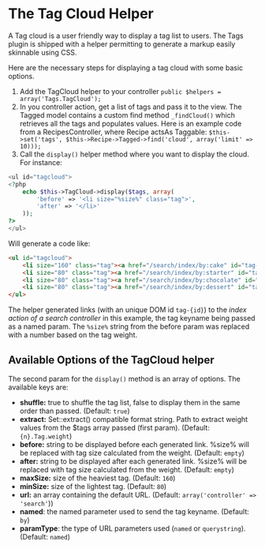 The Tag Cloud Helper
====================

A Tag cloud is a user friendly way to display a tag list to users. The Tags plugin is shipped with a helper permitting to generate a markup easily skinnable using CSS.

Here are the necessary steps for displaying a tag cloud with some basic options.

1. Add the TagCloud helper to your controller ```public $helpers = array('Tags.TagCloud');```
2. In you controller action, get a list of tags and pass it to the view.
The Tagged model contains a custom find method ```_findCloud()``` which retrieves all the tags and populates values.
Here is an example code from a RecipesController, where Recipe actsAs Taggable: ```$this->set('tags', $this->Recipe->Tagged->find('cloud', array('limit' => 10)));```
3. Call the ```display()``` helper method where you want to display the cloud. For instance:

```php
<ul id="tagcloud">
<?php
	echo $this->TagCloud->display($tags, array(
		'before' => '<li size="%size%" class="tag">',
		'after' => '</li>'
	));
?>
</ul>
```

Will generate a code like:

```html
<ul id="tagcloud">
	<li size="160" class="tag"><a href="/search/index/by:cake" id="tag-4b4d9121-fe58-4fe7-b65a-2f981380bfcb">Cake</a> </li>
	<li size="80" class="tag"><a href="/search/index/by:starter" id="tag-4b4d933d-f578-4d05-b28e-34ae1380bfcb">Starter</a> </li>
	<li size="80" class="tag"><a href="/search/index/by:chocolate" id="tag-4b4d933d-b700-440d-a898-34ae1380bfcb">Chocolate</a> </li>
	<li size="80" class="tag"><a href="/search/index/by:dessert" id="tag-4b4d9121-459c-4abd-af4b-2f981380bfcb">Dessert</a> </li>
</ul>
```

The helper generated links (with an unique DOM id `tag-{id}`) to the *index action of a search controller* in this example, the tag keyname being passed as a named param. The `%size%` string from the before param was replaced with a number based on the tag weight.

Available Options of the TagCloud helper
----------------------------------------

The second param for the ```display()``` method is an array of options. The available keys are:

* **shuffle:** true to shuffle the tag list, false to display them in the same order than passed. (Default: ```true```)
* **extract:** Set::extract() compatible format string. Path to extract weight values from the $tags array passed (first param). (Default: ```{n}.Tag.weight```)
* **before:** string to be displayed before each generated link. %size% will be replaced with tag size calculated from the weight. (Default: ```empty```)
* **after:** string to be displayed after each generated link. %size% will be replaced with tag size calculated from the weight. (Default: ```empty```)
* **maxSize:** size of the heaviest tag. (Default: ```160```)
* **minSize:** size of the lightest tag. (Default: ```80```)
* **url:** an array containing the default URL. (Default: ```array('controller' => 'search'```))
* **named**: the named parameter used to send the tag keyname. (Default: ```by```)
* **paramType**: the type of URL parameters used (```named``` or ```querystring```). (Default: ```named```)
